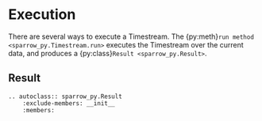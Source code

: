 # Execution

There are several ways to execute a Timestream.
The {py:meth}`run method <sparrow_py.Timestream.run>` executes the Timestream over the current data, and produces a {py:class}`Result <sparrow_py.Result>`.

## Result
```{eval-rst}
.. autoclass:: sparrow_py.Result
    :exclude-members: __init__
    :members:
```